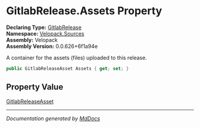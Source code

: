 ﻿<!--  
  <auto-generated>   
    The contents of this file were generated by a tool.  
    Changes to this file may be list if the file is regenerated  
  </auto-generated>   
-->

# GitlabRelease.Assets Property

**Declaring Type:** [GitlabRelease](../index.md)  
**Namespace:** [Velopack.Sources](../../index.md)  
**Assembly:** Velopack  
**Assembly Version:** 0.0.626+6f1a94e

A container for the assets (files) uploaded to this release.

```csharp
public GitlabReleaseAsset Assets { get; set; }
```

## Property Value

[GitlabReleaseAsset](../../GitlabReleaseAsset/index.md)

___

*Documentation generated by [MdDocs](https://github.com/ap0llo/mddocs)*
